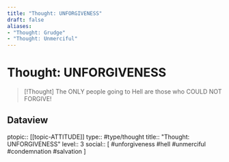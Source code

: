 ```yaml
---
title: "Thought: UNFORGIVENESS"
draft: false
aliases:
- "Thought: Grudge"
- "Thought: Unmerciful"
---
```

# Thought: UNFORGIVENESS
> [!Thought]
> The ONLY people going to Hell are those who COULD NOT FORGIVE!
> 
## Dataview
ptopic:: [[topic-ATTITUDE]]
type:: #type/thought
title:: "Thought: UNFORGIVENESS"
level:: 3
social:: [ #unforgiveness #hell #unmerciful #condemnation #salvation ]